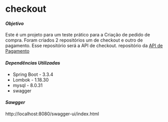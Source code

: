﻿# checkout

#### _Objetivo_

Este é um projeto para um teste prático para a Criação de pedido de compra.
Foram criados 2 repositórios um de checkout e outro de pagamento.
Esse repositório será a API de checkout.
repositório da [API de Pagamento](https://github.com/rusouza/payment_gateway)

#### _Dependências Utilizadas_

- Spring Boot - 3.3.4
- Lombok - 1.18.30
- mysql - 8.0.31
- swagger

#### _Sawgger_
http://localhost:8080/swagger-ui/index.html
